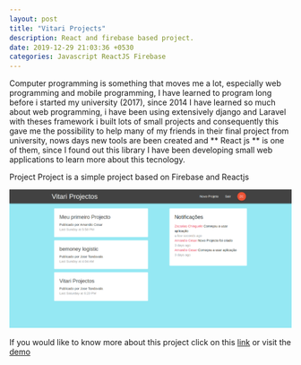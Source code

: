 ```yaml
---
layout: post
title: "Vitari Projects"
description: React and firebase based project.
date: 2019-12-29 21:03:36 +0530
categories: Javascript ReactJS Firebase
---
```


Computer programming is something that moves me a lot, especially web programming and mobile programming, I have learned to program long before i started my university (2017), since 2014 I have learned so much about web programming, i have been using extensively django and Laravel with theses framework i built lots of small projects and consequently this gave me the possibility to help many of my friends in their final project from university, nows days new tools are been created and ** React js ** is one of them, since I found out this library I have been developing small web applications to learn more about this tecnology.

Project Project is a simple project based on Firebase and Reactjs

<img src="/assets/images/projects/vitari-projects.png" >

If you would like to know more about this project click on this [link](https://github.com/tandavala/vitari-projectos) or visit the [demo](https://blog-906fc.firebaseapp.com/)
